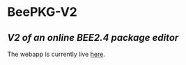 # BeePKG-V2
*V2 of an online BEE2.4 package editor*
---
The webapp is currently live [here](https://koerismo.github.io/BeePKG-V2/).
